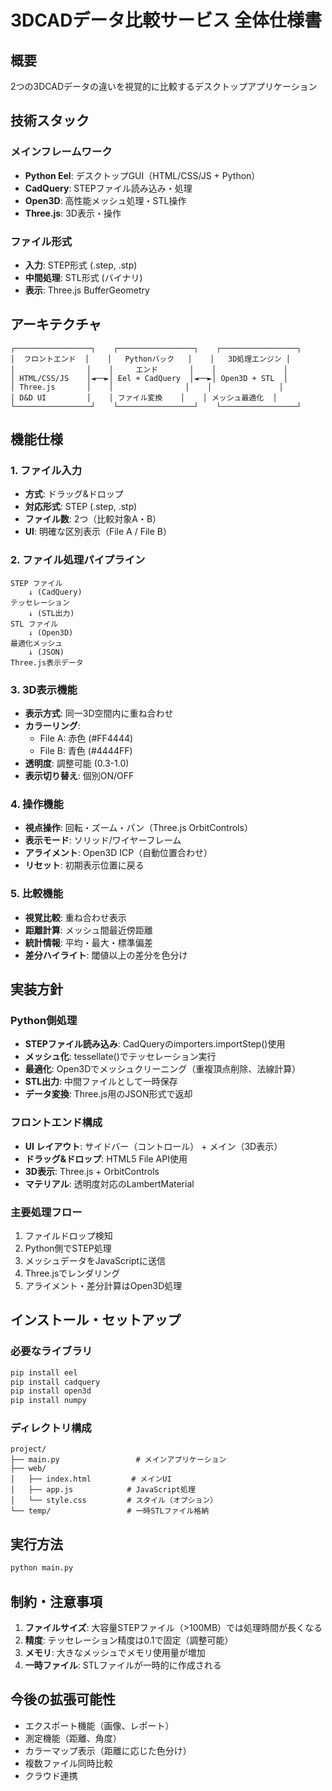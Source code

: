 # 3DCADデータ比較サービス 全体仕様書

## 概要
2つの3DCADデータの違いを視覚的に比較するデスクトップアプリケーション

## 技術スタック

### メインフレームワーク
- **Python Eel**: デスクトップGUI（HTML/CSS/JS + Python）
- **CadQuery**: STEPファイル読み込み・処理
- **Open3D**: 高性能メッシュ処理・STL操作
- **Three.js**: 3D表示・操作

### ファイル形式
- **入力**: STEP形式 (.step, .stp)
- **中間処理**: STL形式 (バイナリ)
- **表示**: Three.js BufferGeometry

## アーキテクチャ

```
┌─────────────────┐    ┌─────────────────┐    ┌─────────────────┐
│  フロントエンド  │    │   Pythonバック   │    │   3D処理エンジン │
│                │    │     エンド       │    │               │
│ HTML/CSS/JS    │◄──►│ Eel + CadQuery  │◄──►│ Open3D + STL  │
│ Three.js       │    │                │    │               │
│ D&D UI         │    │ ファイル変換    │    │ メッシュ最適化  │
└─────────────────┘    └─────────────────┘    └─────────────────┘
```

## 機能仕様

### 1. ファイル入力
- **方式**: ドラッグ&ドロップ
- **対応形式**: STEP (.step, .stp)
- **ファイル数**: 2つ（比較対象A・B）
- **UI**: 明確な区別表示（File A / File B）

### 2. ファイル処理パイプライン
```
STEP ファイル
    ↓ (CadQuery)
テッセレーション
    ↓ (STL出力)
STL ファイル
    ↓ (Open3D)
最適化メッシュ
    ↓ (JSON)
Three.js表示データ
```

### 3. 3D表示機能
- **表示方式**: 同一3D空間内に重ね合わせ
- **カラーリング**: 
  - File A: 赤色 (#FF4444)
  - File B: 青色 (#4444FF)
- **透明度**: 調整可能 (0.3-1.0)
- **表示切り替え**: 個別ON/OFF

### 4. 操作機能
- **視点操作**: 回転・ズーム・パン（Three.js OrbitControls）
- **表示モード**: ソリッド/ワイヤーフレーム
- **アライメント**: Open3D ICP（自動位置合わせ）
- **リセット**: 初期表示位置に戻る

### 5. 比較機能
- **視覚比較**: 重ね合わせ表示
- **距離計算**: メッシュ間最近傍距離
- **統計情報**: 平均・最大・標準偏差
- **差分ハイライト**: 閾値以上の差分を色分け

## 実装方針

### Python側処理
- **STEPファイル読み込み**: CadQueryのimporters.importStep()使用
- **メッシュ化**: tessellate()でテッセレーション実行
- **最適化**: Open3Dでメッシュクリーニング（重複頂点削除、法線計算）
- **STL出力**: 中間ファイルとして一時保存
- **データ変換**: Three.js用のJSON形式で返却

### フロントエンド構成
- **UI レイアウト**: サイドバー（コントロール） + メイン（3D表示）
- **ドラッグ&ドロップ**: HTML5 File API使用
- **3D表示**: Three.js + OrbitControls
- **マテリアル**: 透明度対応のLambertMaterial

### 主要処理フロー
1. ファイルドロップ検知
2. Python側でSTEP処理
3. メッシュデータをJavaScriptに送信
4. Three.jsでレンダリング
5. アライメント・差分計算はOpen3D処理

## インストール・セットアップ

### 必要なライブラリ

```bash
pip install eel
pip install cadquery
pip install open3d
pip install numpy
```

### ディレクトリ構成

```
project/
├── main.py                 # メインアプリケーション
├── web/
│   ├── index.html         # メインUI
│   ├── app.js            # JavaScript処理
│   └── style.css         # スタイル（オプション）
└── temp/                 # 一時STLファイル格納
```

## 実行方法

```bash
python main.py
```

## 制約・注意事項

1. **ファイルサイズ**: 大容量STEPファイル（>100MB）では処理時間が長くなる
2. **精度**: テッセレーション精度は0.1で固定（調整可能）
3. **メモリ**: 大きなメッシュでメモリ使用量が増加
4. **一時ファイル**: STLファイルが一時的に作成される

## 今後の拡張可能性

- エクスポート機能（画像、レポート）
- 測定機能（距離、角度）
- カラーマップ表示（距離に応じた色分け）
- 複数ファイル同時比較
- クラウド連携